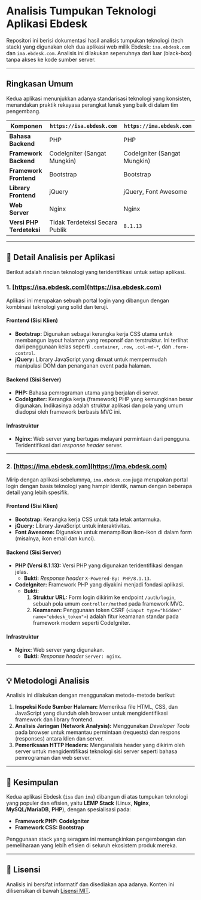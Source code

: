 # Analisis Tumpukan Teknologi Aplikasi Ebdesk

Repositori ini berisi dokumentasi hasil analisis tumpukan teknologi (tech stack) yang digunakan oleh dua aplikasi web milik Ebdesk: `isa.ebdesk.com` dan `ima.ebdesk.com`. Analisis ini dilakukan sepenuhnya dari luar (black-box) tanpa akses ke kode sumber server.

---

##  Ringkasan Umum

Kedua aplikasi menunjukkan adanya standarisasi teknologi yang konsisten, menandakan praktik rekayasa perangkat lunak yang baik di dalam tim pengembang.

| Komponen                | `https://isa.ebdesk.com`         | `https://ima.ebdesk.com`          |
| ----------------------- | -------------------------------- | --------------------------------- |
| **Bahasa Backend**      | PHP                              | PHP                               |
| **Framework Backend**   | CodeIgniter (Sangat Mungkin)     | CodeIgniter (Sangat Mungkin)      |
| **Framework Frontend**  | Bootstrap                        | Bootstrap                         |
| **Library Frontend**    | jQuery                           | jQuery, Font Awesome              |
| **Web Server**          | Nginx                            | Nginx                             |
| **Versi PHP Terdeteksi**| Tidak Terdeteksi Secara Publik   | `8.1.13`                          |

---

## 🔬 Detail Analisis per Aplikasi

Berikut adalah rincian teknologi yang teridentifikasi untuk setiap aplikasi.

### 1. [https://isa.ebdesk.com](https://isa.ebdesk.com)

Aplikasi ini merupakan sebuah portal login yang dibangun dengan kombinasi teknologi yang solid dan teruji.

#### **Frontend (Sisi Klien)**

*   **Bootstrap:** Digunakan sebagai kerangka kerja CSS utama untuk membangun layout halaman yang responsif dan terstruktur. Ini terlihat dari penggunaan kelas seperti `.container`, `.row`, `.col-md-*`, dan `.form-control`.
*   **jQuery:** Library JavaScript yang dimuat untuk mempermudah manipulasi DOM dan penanganan event pada halaman.

#### **Backend (Sisi Server)**

*   **PHP:** Bahasa pemrograman utama yang berjalan di server.
*   **CodeIgniter:** Kerangka kerja (framework) PHP yang kemungkinan besar digunakan. Indikasinya adalah struktur aplikasi dan pola yang umum diadopsi oleh framework berbasis MVC ini.

#### **Infrastruktur**

*   **Nginx:** Web server yang bertugas melayani permintaan dari pengguna. Teridentifikasi dari *response header* server.

---

### 2. [https://ima.ebdesk.com](https://ima.ebdesk.com)

Mirip dengan aplikasi sebelumnya, `ima.ebdesk.com` juga merupakan portal login dengan basis teknologi yang hampir identik, namun dengan beberapa detail yang lebih spesifik.

#### **Frontend (Sisi Klien)**

*   **Bootstrap:** Kerangka kerja CSS untuk tata letak antarmuka.
*   **jQuery:** Library JavaScript untuk interaktivitas.
*   **Font Awesome:** Digunakan untuk menampilkan ikon-ikon di dalam form (misalnya, ikon email dan kunci).

#### **Backend (Sisi Server)**

*   **PHP (Versi 8.1.13):** Versi PHP yang digunakan teridentifikasi dengan jelas.
    *   **Bukti:** *Response header* `X-Powered-By: PHP/8.1.13`.
*   **CodeIgniter:** Framework PHP yang diyakini menjadi fondasi aplikasi.
    *   **Bukti:**
        1.  **Struktur URL:** Form login dikirim ke endpoint `/auth/login`, sebuah pola umum `controller/method` pada framework MVC.
        2.  **Keamanan:** Penggunaan token CSRF (`<input type="hidden" name="ebdesk_token">`) adalah fitur keamanan standar pada framework modern seperti CodeIgniter.

#### **Infrastruktur**

*   **Nginx:** Web server yang digunakan.
    *   **Bukti:** *Response header* `Server: nginx`.

---

## 💡 Metodologi Analisis

Analisis ini dilakukan dengan menggunakan metode-metode berikut:

1.  **Inspeksi Kode Sumber Halaman:** Memeriksa file HTML, CSS, dan JavaScript yang diunduh oleh browser untuk mengidentifikasi framework dan library frontend.
2.  **Analisis Jaringan (Network Analysis):** Menggunakan *Developer Tools* pada browser untuk memantau permintaan (requests) dan respons (responses) antara klien dan server.
3.  **Pemeriksaan HTTP Headers:** Menganalisis header yang dikirim oleh server untuk mengidentifikasi teknologi sisi server seperti bahasa pemrograman dan web server.

---

## 🚀 Kesimpulan

Kedua aplikasi Ebdesk (`isa` dan `ima`) dibangun di atas tumpukan teknologi yang populer dan efisien, yaitu **LEMP Stack** (Linux, **Nginx**, **MySQL/MariaDB**, **PHP**), dengan spesialisasi pada:

*   **Framework PHP:** **CodeIgniter**
*   **Framework CSS:** **Bootstrap**

Penggunaan stack yang seragam ini memungkinkan pengembangan dan pemeliharaan yang lebih efisien di seluruh ekosistem produk mereka.

---

## 📜 Lisensi

Analisis ini bersifat informatif dan disediakan apa adanya. Konten ini dilisensikan di bawah [Lisensi MIT](LICENSE).
